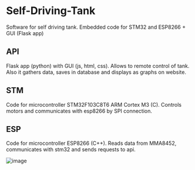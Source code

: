 # Self-Driving-Tank
Software for self driving tank. Embedded code for STM32 and ESP8266 + GUI (Flask app)

## API

Flask app (python) with GUI (js, html, css).
Allows to remote control of tank. Also it gathers data, saves in database and displays as graphs on website.

## STM

Code for microcontroller STM32F103C8T6 ARM Cortex M3 (C).
Controls motors and communicates with esp8266 by SPI connection.

## ESP

Code for microcontroller ESP8266 (C++). 
Reads data from MMA8452, communicates with stm32 and sends requests to api.


![image](https://github.com/Michalek007/Self-Driving-Tank/assets/101892382/c9fab7b8-7a9c-49ea-a827-c7ebed2c9c93)
